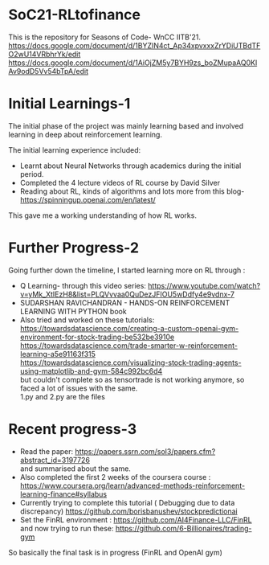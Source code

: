 # SoC21-RLtofinance
This is the repository for Seasons of Code- WnCC IITB'21.
https://docs.google.com/document/d/1BYZIN4ct_Ap34xpvxxxZrYDiUTBdTFO2wU14VRbhrYk/edit
https://docs.google.com/document/d/1AiOjZM5y7BYH9zs_boZMupaAQ0KlAv9odD5Vv54bTpA/edit


# Initial Learnings-1
The initial phase of the project was mainly learning based and involved learning in deep about reinforcement learning.


The initial learning experience included:


- Learnt about Neural Networks through academics during the initial period.   
- Completed the 4 lecture videos of RL course by David Silver    
- Reading about RL, kinds of algorithms and lots more from this blog- https://spinningup.openai.com/en/latest/  


This gave me a working understanding of how RL works.

# Further Progress-2
Going further down the timeline, I started learning more on RL through :
- Q Learning- through this video series: https://www.youtube.com/watch?v=yMk_XtIEzH8&list=PLQVvvaa0QuDezJFIOU5wDdfy4e9vdnx-7
- SUDARSHAN RAVICHANDRAN - HANDS-ON REINFORCEMENT LEARNING WITH PYTHON book
- Also tried and worked on these tutorials:  
https://towardsdatascience.com/creating-a-custom-openai-gym-environment-for-stock-trading-be532be3910e  
https://towardsdatascience.com/trade-smarter-w-reinforcement-learning-a5e91163f315   
https://towardsdatascience.com/visualizing-stock-trading-agents-using-matplotlib-and-gym-584c992bc6d4  
but couldn't complete so as tensortrade is not working anymore, so faced a lot of issues with the same.   
1.py and 2.py are the files 


# Recent progress-3
- Read the paper: 
https://papers.ssrn.com/sol3/papers.cfm?abstract_id=3197726   
and summarised about the same.
- Also completed the first 2 weeks of the coursera course :
https://www.coursera.org/learn/advanced-methods-reinforcement-learning-finance#syllabus  
- Currently trying to complete this tutorial ( Debugging due to data discrepancy) 
https://github.com/borisbanushev/stockpredictionai 
- Set the FinRL environment :
https://github.com/AI4Finance-LLC/FinRL and now trying to run these: https://github.com/6-Billionaires/trading-gym   


So basically the final task is in progress (FinRL and OpenAI gym)



